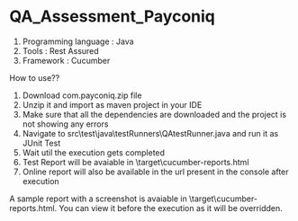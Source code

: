# QA_Assessment_Payconiq

1. Programming language : Java
2. Tools : Rest Assured
3. Framework : Cucumber

How to use??
1. Download com.payconiq.zip file
2. Unzip it and import as maven project in your IDE
3. Make sure that all the dependencies are downloaded and the project is not showing any errors
4. Navigate to src\test\java\testRunners\QAtestRunner.java and run it as JUnit Test
5. Wait util the execution gets completed
6. Test Report will be avaiable in \target\cucumber-reports.html
7. Online report will also be available in the url present in the console after execution


A sample report with a screenshot is avaiable in \target\cucumber-reports.html. You can view it before the execution as it will be overridden.
